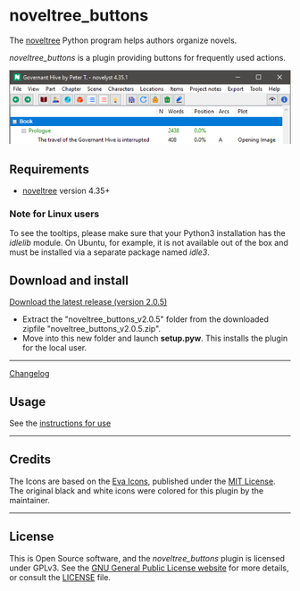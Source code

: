 # noveltree_buttons

The [noveltree](https://peter88213.github.io/noveltree/) Python program helps authors organize novels.  

*noveltree_buttons* is a plugin providing buttons for frequently used actions. 

![Screenshot](Screenshots/screen01.png)

## Requirements

- [noveltree](https://peter88213.github.io/noveltree/) version 4.35+

### Note for Linux users

To see the tooltips, please make sure that your Python3 installation has the *idlelib* module. On Ubuntu, for example, it is not available out of the box and must be installed via a separate package named *idle3*. 

## Download and install

[Download the latest release (version 2.0.5)](https://github.com/peter88213/noveltree_buttons/raw/main/dist/noveltree_buttons_v2.0.5.zip)

- Extract the "noveltree_buttons_v2.0.5" folder from the downloaded zipfile "noveltree_buttons_v2.0.5.zip".
- Move into this new folder and launch **setup.pyw**. This installs the plugin for the local user.

---

[Changelog](changelog)

## Usage

See the [instructions for use](usage)

---

## Credits

The Icons are based on the [Eva Icons](https://akveo.github.io/eva-icons/#/), published under the [MIT License](http://www.opensource.org/licenses/mit-license.php). The original black and white icons were colored for this plugin by the maintainer. 

---

## License

This is Open Source software, and the *noveltree_buttons* plugin is licensed under GPLv3. See the
[GNU General Public License website](https://www.gnu.org/licenses/gpl-3.0.en.html) for more
details, or consult the [LICENSE](https://github.com/peter88213/noveltree_buttons/blob/main/LICENSE) file.

